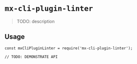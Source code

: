 # `mx-cli-plugin-linter`

> TODO: description

## Usage

```
const mxCliPluginLinter = require('mx-cli-plugin-linter');

// TODO: DEMONSTRATE API
```

